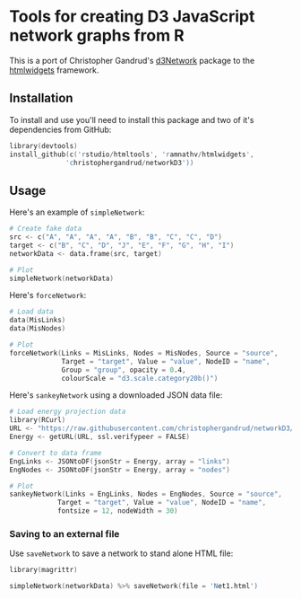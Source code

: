 # Tools for creating D3 JavaScript network graphs from R

This is a port of Christopher Gandrud's
[d3Network](http://christophergandrud.github.io/d3Network/) package to the
[htmlwidgets](https://github.com/ramnathv/htmlwidgets) framework.

## Installation

To install and use you'll need to install this package and two of it's dependencies from GitHub:

```S
library(devtools)
install_github(c('rstudio/htmltools', 'ramnathv/htmlwidgets',
              'christophergandrud/networkD3'))
```

## Usage

Here's an example of `simpleNetwork`:

```S
# Create fake data
src <- c("A", "A", "A", "A", "B", "B", "C", "C", "D")
target <- c("B", "C", "D", "J", "E", "F", "G", "H", "I")
networkData <- data.frame(src, target)

# Plot
simpleNetwork(networkData)
```

Here's `forceNetwork`:

```S
# Load data
data(MisLinks)
data(MisNodes)

# Plot
forceNetwork(Links = MisLinks, Nodes = MisNodes, Source = "source",
             Target = "target", Value = "value", NodeID = "name",
             Group = "group", opacity = 0.4,
             colourScale = "d3.scale.category20b()")
```

Here's `sankeyNetwork` using a downloaded JSON data file:

```S
# Load energy projection data
library(RCurl)
URL <- "https://raw.githubusercontent.com/christophergandrud/networkD3/master/JSONdata/energy.json"
Energy <- getURL(URL, ssl.verifypeer = FALSE)

# Convert to data frame
EngLinks <- JSONtoDF(jsonStr = Energy, array = "links")
EngNodes <- JSONtoDF(jsonStr = Energy, array = "nodes")

# Plot
sankeyNetwork(Links = EngLinks, Nodes = EngNodes, Source = "source",
            Target = "target", Value = "value", NodeID = "name",
            fontsize = 12, nodeWidth = 30)
```

### Saving to an external file

Use `saveNetwork` to save a network to stand alone HTML file:

```S
library(magrittr)

simpleNetwork(networkData) %>% saveNetwork(file = 'Net1.html')
```
